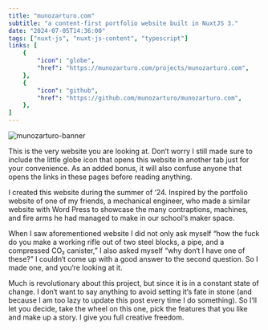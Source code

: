 ```yaml
---
title: "munozarturo.com"
subtitle: "a content-first portfolio website built in NuxtJS 3."
date: "2024-07-05T14:36:00"
tags: ["nuxt-js", "nuxt-js-content", "typescript"]
links: [
    {
        "icon": "globe",
        "href": "https://munozarturo.com/projects/munozarturo.com",
    },
    {
        "icon": "github",
        "href": "https://github.com/munozarturo/munozarturo.com",
    },
]
---
```


![munozarturo-banner](/assets/munozarturo/banner.png)

This is the very website you are looking at. Don&lsquo;t worry I still made sure to include the little globe icon that opens this website in another tab just for your convenience. As an added bonus, it will also confuse anyone that opens the links in these pages before reading anything.

I created this website during the summer of &lsquo;24. Inspired by the portfolio website of one of my friends, a mechanical engineer, who made a similar website with Word Press to showcase the many contraptions, machines, and fire arms he had managed to make in our school&lsquo;s maker space.

When I saw aforementioned website I did not only ask myself &ldquo;how the fuck do you make a working rifle out of two steel blocks, a pipe, and a compressed CO&#x2082; canister,&rdquo; I also asked myself &ldquo;why don&lsquo;t I have one of these?&rdquo; I couldn&lsquo;t come up with a good answer to the second question. So I made one, and you&lsquo;re looking at it.

Much is revolutionary about this project, but since it is in a constant state of change. I don&lsquo;t want to say anything to avoid setting it&lsquo;s fate in stone (and because I am too lazy to update this post every time I do something). So I&lsquo;ll let you decide, take the wheel on this one, pick the features that you like and make up a story. I give you full creative freedom.

